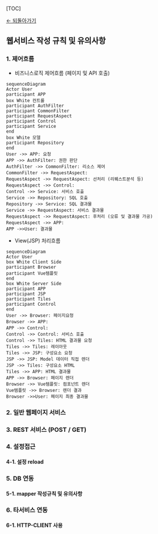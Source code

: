 [TOC]

[← 되돌아가기](../README.md)

## 웹서비스 작성 규칙 및 유의사항

### 1. 제어흐름

- 비즈니스로직 제어흐름 (페이지 및 API 호출)

```mermaid
sequenceDiagram
Actor User
participant APP
box White 컨트롤
participant AuthFilter
participant CommonFilter
participant RequestAspect
participant Control
participant Service
end
box White 모델
participant Repository
end
User ->> APP: 요청
APP ->> AuthFilter: 권한 판단
AuthFilter ->> CommonFilter: 리소스 제어
CommonFilter ->> RequestAspect: 　
RequestAspect ->> RequestAspect: 선처리 (리퀘스트분석 등)
RequestAspect ->> Control: 　
Control ->> Service: 서비스 호출
Service ->> Repository: SQL 호출
Repository ->> Service: SQL 결과물
Service ->> RequestAspect: 서비스 결과물
RequestAspect ->> RequestAspect: 후처리 (오류 및 결과물 가공)
RequestAspect ->> APP: 　
APP ->>User: 결과물
```
- View(JSP) 처리흐름

```mermaid
sequenceDiagram
Actor User
box White Client Side
participant Browser
participant Vue템플릿
end
box White Server Side
participant APP
participant JSP
participant Tiles
participant Control
end
User ->> Browser: 페이지요청
Browser ->> APP: 　
APP ->> Control: 　
Control ->> Control: 서비스 호출
Control ->> Tiles: HTML 결과물 요청
Tiles ->> Tiles: 레이아웃
Tiles ->> JSP: 구성요소 요청
JSP ->> JSP: Model 데이터 직접 렌더
JSP ->> Tiles: 구성요소 HTML
Tiles ->> APP: HTML 결과물
APP ->> Browser: 페이지 렌더
Browser ->> Vue템플릿: 컴포넌트 렌더
Vue템플릿 ->> Browser: 렌더 결과
Browser ->>User: 페이지 최종 결과물
```

### 2. 일반 웹페이지 서비스

### 3. REST 서비스 (POST / GET)

### 4. 설정접근

#### 4-1. 설정 reload

### 5. DB 연동

#### 5-1. mapper 작성규칙 및 유의사항

### 6. 타서비스 연동

#### 6-1. HTTP-CLIENT 사용